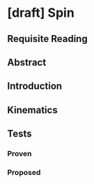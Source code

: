 # [draft] Spin

## Requisite Reading

## Abstract


## Introduction


## Kinematics


## Tests


### Proven


### Proposed